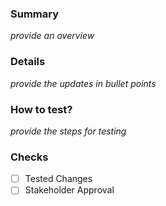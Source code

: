 ### Summary 
_provide an overview_
### Details
_provide the updates in bullet points_
### How to test?
_provide the steps for testing_
### Checks 
- [ ] Tested Changes
- [ ] Stakeholder Approval
